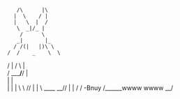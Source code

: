 
       /\      |\
      |  \    / |
      |   \  |  /
       \  _|/_ |
        /      \
       _|       |_
      / /(|   |)\ \
    /  /    _    \  \
   /  |   /   \   |  \
  /    \__\___/__/    |\
 |                    | \
 |                    |  |
  \    \            //   |
   |     \ ____  __//    |
   |               /    / -Bnuy
  /______wwww  wwww  __/
